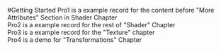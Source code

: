 #Getting Started
Pro1 is a example record for the content before "More Attributes" Section in Shader Chapter<br />
Pro2 is a example record for the rest of "Shader" Chapter<br />
Pro3 is a example record for the "Texture" chapter<br />
Pro4 is a demo for "Transformations" Chapter<br />
